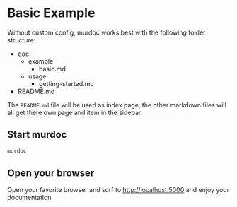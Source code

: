 # Basic Example

Without custom config, murdoc works best with the following folder structure:

- doc
    - example
        - basic.md
    - usage
        - getting-started.md
- README.md

The `README.md` file will be used as index page, the other markdown files will all get there own page and item in the sidebar.

## Start murdoc

```bash
murdoc
```

## Open your browser

Open your favorite browser and surf to [http://localhost:5000](http://localhost:5000) and enjoy your documentation.
